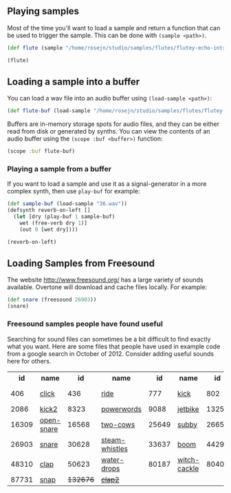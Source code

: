 ## Playing samples

Most of the time you'll want to load a sample and return a function that can be used to trigger the sample.  This can be done with `(sample <path>)`.

```clj
(def flute (sample "/home/rosejn/studio/samples/flutes/flutey-echo-intro-blast.wav"))

(flute)
```

## Loading a sample into a buffer

You can load a wav file into an audio buffer using `(load-sample <path>)`:

```clj
(def flute-buf (load-sample "/home/rosejn/studio/samples/flutes/flutey-echo-intro-blast.wav"))
```

Buffers are in-memory storage spots for audio files, and they can be either read from disk or generated by synths.  You can view the contents of an audio buffer using the `(scope :buf <buffer>)` function:

```clj
(scope :buf flute-buf)
```

### Playing a sample from a buffer

If you want to load a sample and use it as a signal-generator in a more complex synth, then use `play-buf` for example:

```clj
(def sample-buf (load-sample "36.wav"))
(defsynth reverb-on-left []
  (let [dry (play-buf 1 sample-buf)
	wet (free-verb dry 1)]
    (out 0 [wet dry])))

(reverb-on-left)
```

## Loading Samples from Freesound

The website http://www.freesound.org/ has a large variety of sounds available.  Overtone will download and cache files locally.  For example:

```clj
(def snare (freesound 26903))
(snare)
```

### Freesound samples people have found useful

Searching for sound files can sometimes be a bit difficult to find exactly what you want.  Here are some files that people have used in example code from a google search in October of 2012.  Consider adding useful sounds here for others.

<table>
<tr>
<th> id </th><th> name </th><th> id </th><th> name </th><th> id </th><th> name </th><th> id </th><th> name </th>
</tr><tr>
<td>406</td><td> <a href="http://www.freesound.org/samplesViewSingle.php?id=406">click</a> </td>
<td>436</td><td> <a href="http://www.freesound.org/samplesViewSingle.php?id=436">ride</a> </td>
<td>777</td><td> <a href="http://www.freesound.org/samplesViewSingle.php?id=777">kick</a> </td>
<td>802</td><td> <a href="http://www.freesound.org/samplesViewSingle.php?id=802">close-hat</a> </td>
</tr><tr>
<td> 2086</td><td> <a href="http://www.freesound.org/samplesViewSingle.php?id=2086">kick2</a> </td>
<td> 8323</td><td> <a href="http://www.freesound.org/samplesViewSingle.php?id=8323">powerwords</a> </td>
<td> 9088</td><td> <a href="http://www.freesound.org/samplesViewSingle.php?id=9088">jetbike</a> </td>
<td>13254</td><td> <a href="http://www.freesound.org/samplesViewSingle.php?id=13254">cymbal</a> </td>
</tr><tr>
<td>16309</td><td> <a href="http://www.freesound.org/samplesViewSingle.php?id=16309">open-snare</a> </td>
<td>16568</td><td> <a href="http://www.freesound.org/samplesViewSingle.php?id=16568">two-cows</a> </td>
<td>25649</td><td> <a href="http://www.freesound.org/samplesViewSingle.php?id=25649">subby</a> </td>
<td>26657</td><td> <a href="http://www.freesound.org/samplesViewSingle.php?id=26657">open-hat</a> </td>
</tr><tr>
<td>26903</td><td> <a href="http://www.freesound.org/samplesViewSingle.php?id=26903">snare</a> </td>
<td>30628</td><td> <a href="http://www.freesound.org/samplesViewSingle.php?id=30628">steam-whistles</a> </td>
<td>33637</td><td> <a href="http://www.freesound.org/samplesViewSingle.php?id=33637">boom</a> </td>
<td>44293</td><td> <a href="http://www.freesound.org/samplesViewSingle.php?id=44293">sleigh-bells</a> </td>
</tr><tr>
<td>48310</td><td> <a href="http://www.freesound.org/samplesViewSingle.php?id=48310">clap</a> </td>
<td>50623</td><td> <a href="http://www.freesound.org/samplesViewSingle.php?id=50623">water-drops</a> </td>
<td>80187</td><td> <a href="http://www.freesound.org/samplesViewSingle.php?id=80187">witch-cackle</a> </td>
<td>80401</td><td> <a href="http://www.freesound.org/samplesViewSingle.php?id=80401">explosion</a> </td>
</tr><tr>
<td> 87731</td><td> <a href="http://www.freesound.org/samplesViewSingle.php?id=87731">snap</a> </td>
<td><del>132676</del></td><td> <a href="http://www.freesound.org/samplesViewSingle.php?id=132676"><del>clap2</del></a> </td>
</tr>
</table>